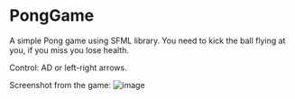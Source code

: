 # PongGame

A simple Pong game using SFML library. 
You need to kick the ball flying at you, if you miss you lose health. 

Control: AD or left-right arrows.

Screenshot from the game:
![image](https://github.com/ARTH1S/SimplePong/assets/137188515/c25f8889-760a-441d-b95e-74ce6e9ff718)
